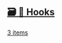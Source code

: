 ## [🗃️<!-- --> <!-- -->🎣 Hooks](/react-native-keyboard-controller/pr-preview/pr-1145/docs/category/-hooks.md)

[3 items](/react-native-keyboard-controller/pr-preview/pr-1145/docs/category/-hooks.md)

